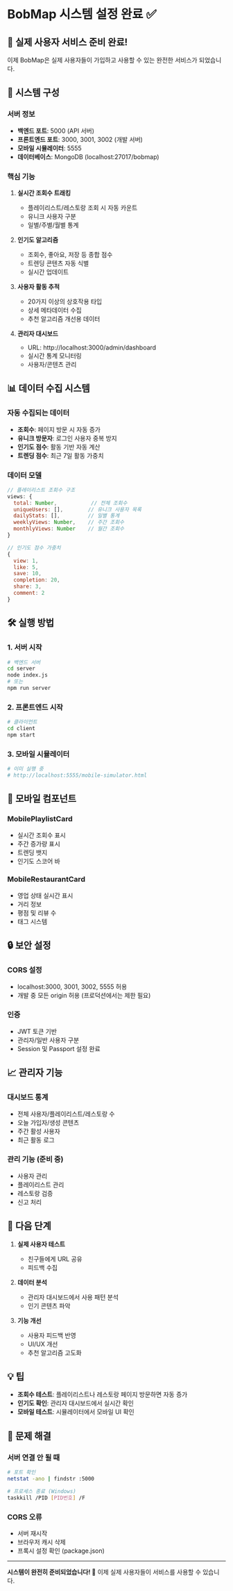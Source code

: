 # BobMap 시스템 설정 완료 ✅

## 🎉 실제 사용자 서비스 준비 완료!

이제 BobMap은 실제 사용자들이 가입하고 사용할 수 있는 완전한 서비스가 되었습니다.

## 🚀 시스템 구성

### 서버 정보
- **백엔드 포트**: 5000 (API 서버)
- **프론트엔드 포트**: 3000, 3001, 3002 (개발 서버)
- **모바일 시뮬레이터**: 5555
- **데이터베이스**: MongoDB (localhost:27017/bobmap)

### 핵심 기능
1. **실시간 조회수 트래킹**
   - 플레이리스트/레스토랑 조회 시 자동 카운트
   - 유니크 사용자 구분
   - 일별/주별/월별 통계

2. **인기도 알고리즘**
   - 조회수, 좋아요, 저장 등 종합 점수
   - 트렌딩 콘텐츠 자동 식별
   - 실시간 업데이트

3. **사용자 활동 추적**
   - 20가지 이상의 상호작용 타입
   - 상세 메타데이터 수집
   - 추천 알고리즘 개선용 데이터

4. **관리자 대시보드**
   - URL: http://localhost:3000/admin/dashboard
   - 실시간 통계 모니터링
   - 사용자/콘텐츠 관리

## 📊 데이터 수집 시스템

### 자동 수집되는 데이터
- **조회수**: 페이지 방문 시 자동 증가
- **유니크 방문자**: 로그인 사용자 중복 방지
- **인기도 점수**: 활동 기반 자동 계산
- **트렌딩 점수**: 최근 7일 활동 가중치

### 데이터 모델
```javascript
// 플레이리스트 조회수 구조
views: {
  total: Number,           // 전체 조회수
  uniqueUsers: [],        // 유니크 사용자 목록
  dailyStats: [],         // 일별 통계
  weeklyViews: Number,    // 주간 조회수
  monthlyViews: Number    // 월간 조회수
}

// 인기도 점수 가중치
{
  view: 1,
  like: 5,
  save: 10,
  completion: 20,
  share: 3,
  comment: 2
}
```

## 🛠 실행 방법

### 1. 서버 시작
```bash
# 백엔드 서버
cd server
node index.js
# 또는
npm run server
```

### 2. 프론트엔드 시작
```bash
# 클라이언트
cd client
npm start
```

### 3. 모바일 시뮬레이터
```bash
# 이미 실행 중
# http://localhost:5555/mobile-simulator.html
```

## 📱 모바일 컴포넌트

### MobilePlaylistCard
- 실시간 조회수 표시
- 주간 증가량 표시
- 트렌딩 뱃지
- 인기도 스코어 바

### MobileRestaurantCard  
- 영업 상태 실시간 표시
- 거리 정보
- 평점 및 리뷰 수
- 태그 시스템

## 🔒 보안 설정

### CORS 설정
- localhost:3000, 3001, 3002, 5555 허용
- 개발 중 모든 origin 허용 (프로덕션에서는 제한 필요)

### 인증
- JWT 토큰 기반
- 관리자/일반 사용자 구분
- Session 및 Passport 설정 완료

## 📈 관리자 기능

### 대시보드 통계
- 전체 사용자/플레이리스트/레스토랑 수
- 오늘 가입자/생성 콘텐츠
- 주간 활성 사용자
- 최근 활동 로그

### 관리 기능 (준비 중)
- 사용자 관리
- 플레이리스트 관리
- 레스토랑 검증
- 신고 처리

## 🎯 다음 단계

1. **실제 사용자 테스트**
   - 친구들에게 URL 공유
   - 피드백 수집

2. **데이터 분석**
   - 관리자 대시보드에서 사용 패턴 분석
   - 인기 콘텐츠 파악

3. **기능 개선**
   - 사용자 피드백 반영
   - UI/UX 개선
   - 추천 알고리즘 고도화

## 💡 팁

- **조회수 테스트**: 플레이리스트나 레스토랑 페이지 방문하면 자동 증가
- **인기도 확인**: 관리자 대시보드에서 실시간 확인
- **모바일 테스트**: 시뮬레이터에서 모바일 UI 확인

## 🐛 문제 해결

### 서버 연결 안 될 때
```bash
# 포트 확인
netstat -ano | findstr :5000

# 프로세스 종료 (Windows)
taskkill /PID [PID번호] /F
```

### CORS 오류
- 서버 재시작
- 브라우저 캐시 삭제
- 프록시 설정 확인 (package.json)

---

**시스템이 완전히 준비되었습니다! 🎉**
이제 실제 사용자들이 서비스를 사용할 수 있습니다.